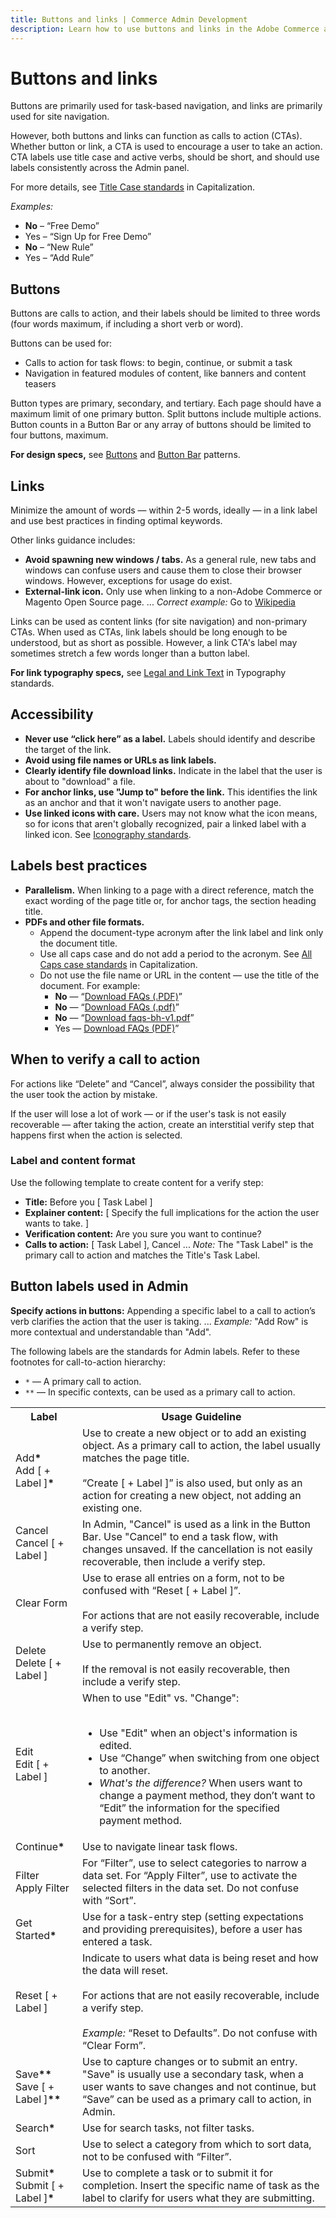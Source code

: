 ```yaml
---
title: Buttons and links | Commerce Admin Development
description: Learn how to use buttons and links in the Adobe Commerce and Magento Open Source Admin application.
---
```


# Buttons and links

Buttons are primarily used for task-based navigation, and links are primarily used for site navigation.

However, both buttons and links can function as calls to action (CTAs). Whether button or link, a CTA is used to encourage a user to take an action. CTA labels use title case and active verbs, should be short, and should use labels consistently across the Admin panel.

For more details, see [Title Case standards](capitalization.md#title-case) in Capitalization.

*Examples:*

*  **No** – “Free Demo”
*  Yes – “Sign Up for Free Demo”
*  **No** – “New Rule”
*  Yes – “Add Rule”

## Buttons

Buttons are calls to action, and their labels should be limited to three words (four words maximum, if including a short verb or word).

Buttons can be used for:

*  Calls to action for task flows: to begin, continue, or submit a task
*  Navigation in featured modules of content, like banners and content teasers

Button types are primary, secondary, and tertiary. Each page should have a maximum limit of one primary button. Split buttons include multiple actions. Button counts in a Button Bar or any array of buttons should be limited to four buttons, maximum.

**For design specs,** see [Buttons](https://devdocs.magento.com/guides/v2.4/pattern-library/controls/buttons/buttons.html) and [Button Bar](https://devdocs.magento.com/guides/v2.4/pattern-library/controls/button-bar/button-bar.html) patterns.

## Links

Minimize the amount of words — within 2-5 words, ideally — in a link label and use best practices in finding optimal keywords.

Other links guidance includes:

*  **Avoid spawning new windows / tabs.** As a general rule, new tabs and windows can confuse users and cause them to close their browser windows. However, exceptions for usage do exist.
*  **External-link icon.** Only use when linking to a non-Adobe Commerce or Magento Open Source page. ... *Correct example:* Go to [Wikipedia](https://www.wikipedia.org/)

Links can be used as content links (for site navigation) and non-primary CTAs. When used as CTAs, link labels should be long enough to be understood, but as short as possible. However, a link CTA's label may sometimes stretch a few words longer than a button label.

**For link typography specs,** see [Legal and Link Text](../design/typography.md#legal-and-link-text) in Typography standards.

## Accessibility

*  **Never use “click here” as a label.** Labels should identify and describe the target of the link.
*  **Avoid using file names or URLs as link labels.**
*  **Clearly identify file download links.** Indicate in the label that the user is about to "download" a file.
*  **For anchor links, use "Jump to" before the link.** This identifies the link as an anchor and that it won't navigate users to another page.
*  **Use linked icons with care.** Users may not know what the icon means, so for icons that aren't globally recognized, pair a linked label with a linked icon. See [Iconography standards](../design/iconography.md).

## Labels best practices

*  **Parallelism.** When linking to a page with a direct reference, match the exact wording of the page title or, for anchor tags, the section heading title.
* **PDFs and other file formats.**
   *  Append the document-type acronym after the link label and link only the document title.
   *  Use all caps case and do not add a period to the acronym. See <span markdown="1">[All Caps case standards](capitalization.md#all-caps)</span> in Capitalization.
   *  Do not use the file name or URL in the content &#8212; use the title of the document. For example:
      *  **No** —  “<a href="javascript:void(0);">Download FAQs (.PDF)</a>”
      *  **No** — “<a href="javascript:void(0);">Download FAQs (.pdf)</a>”
      *  **No** — “<a href="javascript:void(0);">Download faqs-bh-v1.pdf</a>”
      *  Yes — <a href="javascript:void(0);">Download FAQs (PDF)</a>”

## When to verify a call to action

For actions like “Delete” and “Cancel”, always consider the possibility that the user took the action by mistake.

If the user will lose a lot of work — or if the user's task is not easily recoverable — after taking the action, create an interstitial verify step that happens first when the action is selected.

### Label and content format

Use the following template to create content for a verify step:

*  **Title:** Before you [ Task Label ]
*  **Explainer content:** [ Specify the full implications for the action the user wants to take. ]
*  **Verification content:** Are you sure you want to continue?
*  **Calls to action:** [ Task Label ], Cancel ... *Note:* The "Task Label" is the primary call to action and matches the Title's Task Label.

## Button labels used in Admin

**Specify actions in buttons:** Appending a specific label to a call to action’s verb clarifies the action that the user is taking. ... *Example:* "Add Row" is more contextual and understandable than "Add".

The following labels are the standards for Admin labels. Refer to these footnotes for call-to-action hierarchy:

*  `*` — A primary call to action.
*  `**`  — In specific contexts, can be used as a primary call to action.

<table>
  <tbody>
    <tr>
      <th>Label</th>
      <th>Usage Guideline</th>
    </tr>
    <tr>
      <td>Add<strong>*</strong><br />Add [ + Label ]<strong>*</strong></td>
      <td>Use to create a new object or to add an existing object. As a primary call to action, the label usually matches the page title.<br /><br />
      “Create [ + Label ]” is also used, but only as an action for creating a new object, not adding an existing one.</td>
    </tr>
    <tr>
      <td>Cancel<br />Cancel [ + Label ]</td>
      <td>In Admin, "Cancel" is used as a link in the Button Bar. Use "Cancel" to end a task flow, with changes unsaved. If the cancellation is not easily recoverable, then include a verify step.</td>
    </tr>
    <tr>
      <td>Clear Form</td>
      <td>Use to erase all entries on a form, not to be confused with “Reset [ + Label ]”.
      <br /><br />For actions that are not easily recoverable, include a verify step.</td>
    </tr>
    <tr>
      <td>Delete<br />Delete [ + Label ]</td>
      <td>Use to permanently remove an object.<br /><br />
      If the removal is not easily recoverable, then include a verify step.</td>
    </tr>
    <tr>
      <td>Edit<br />Edit [ + Label ]</td>
      <td>When to use "Edit" vs. "Change":<br /><br />
        <ul>
          <li>Use "Edit" when an object's information is edited.</li>
          <li>Use “Change” when switching from one object to another.</li>
          <li><em>What's the difference?</em> When users want to change a payment method, they don’t want to “Edit” the information for the specified payment method.</li>
        </ul>
      </td>
    </tr>
    <tr>
      <td>Continue<strong>*</strong></td>
      <td>Use to navigate linear task flows.</td>
    </tr>
    <tr>
      <td>Filter<br />Apply Filter</td>
      <td>For “Filter”, use to select categories to narrow a data set. For “Apply Filter”, use to activate the selected filters in the data set. Do not confuse with “Sort”.</td>
    </tr>
    <tr>
      <td>Get Started<strong>*</strong></td>
      <td>Use for a task-entry step (setting expectations and providing prerequisites), before a user has entered a task.</td>
    </tr>
    <tr>
      <td>Reset [ + Label ]</td>
      <td>Indicate to users what data is being reset and how the data will reset.
      <br /><br />For actions that are not easily recoverable, include a verify step.<br /><br />
      <em>Example:</em> “Reset to Defaults”. Do not confuse with “Clear Form”. </td>
    </tr>
    <tr>
      <td>Save<strong>**</strong><br />Save [ + Label ]<strong>**</strong></td>
      <td>Use to capture changes or to submit an entry. "Save" is usually use a secondary task, when a user wants to save changes and not continue, but “Save” can be used as a primary call to action, in Admin.</td>
    </tr>
    <tr>
      <td>Search<strong>*</strong></td>
      <td>Use for search tasks, not filter tasks.</td>
    </tr>
    <tr>
      <td>Sort</td>
      <td>Use to select a category from which to sort data, not to be confused with “Filter”.</td>
    </tr>
    <tr>
      <td>Submit<strong>*</strong><br />Submit [ + Label ]<strong>*</strong></td>
      <td>Use to complete a task or to submit it for completion. Insert the specific name of task as the label to clarify for users what they are submitting.</td>
    </tr>
  </tbody>
</table>
